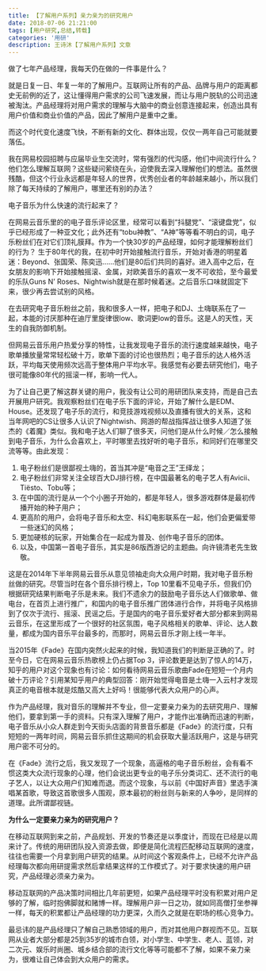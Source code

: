 ```yaml
---
title: 【了解用户系列】亲力亲为的研究用户
date: 2018-07-06 21:21:00
tags: [用户研究,总结,转载]
categories: '用研'
description: 王诗沐【了解用户系列】文章
---
```

做了七年产品经理，我每天仍在做的一件事是什么？
 
就是日复一日、年复一年的了解用户。互联网让所有的产品、品牌与用户的距离都史无前例的近了，这让懂得用户需求的公司飞速发展，而让与用户脱轨的公司迅速被淘汰。产品经理将对用户需求的理解与大脑中的商业创意连接起来，创造出具有用户价值和商业价值的产品，因此了解用户是重中之重。
 
而这个时代变化速度飞快，不断有新的文化、群体出现，仅仅一两年自己可能就要落伍。

我在网易校园招聘与应届毕业生交流时，常有强烈的代沟感，他们中间流行什么？他们怎么理解互联网？这些疑问萦绕在头，迫使我去深入理解他们的想法。虽然很残酷，但这个行业永远都是年轻人的世界，优秀创业者的年龄越来越小，所以我们除了每天持续的了解用户，哪里还有别的办法？

电子音乐为什么快速的流行起来了？
 
在网易云音乐里的的电子音乐评论区里，经常可以看到“抖腿党”、“滚键盘党”，似乎已经形成了一种亚文化；此外还有“tobu神教”、“A神”等等看不明白的词，电子乐粉丝们在对它们顶礼膜拜。作为一个快30岁的产品经理，如何才能理解粉丝们的行为？
生于80年代的我，在初中时开始接触流行音乐，开始对香港的明星着迷：Beyond、张国荣、陈奕迅……他们是80后们共同的喜好。进入高中之后，在女朋友的影响下开始接触摇滚、金属，对欧美音乐的喜欢一发不可收拾，至今最爱的乐队Guns N’ Roses、Nightwish就是在那时候着迷。之后音乐口味就固定下来，很少再去尝试别的风格。
 
在去研究电子音乐粉丝之前，我和很多人一样，把电子和DJ、土嗨联系在了一起，本能的讨厌那种在迪厅里旋律很low、歌词更low的音乐。这是人的天性，天生的自我防御机制。
 
但网易云音乐用户热爱分享的特性，让我发现电子音乐的流行速度越来越快，电子歌单播放量常常轻松破十万，歌单下面的讨论也很热烈；电子音乐的达人格外活跃，平均每天使用频次远高于整体用户平均水平。我感觉有必要去研究他们，电子很可能像80年代的摇滚一样，影响一代人。
 
为了让自己更了解这群关键的用户，我没有让公司的用研团队来支持，而是自己去开展用户研究。我观察粉丝们在电子乐下面的评论，开始了解什么是EDM、House。还发现了电子乐的流行，和竞技游戏视频以及直播有很大的关系，这和当年网吧的CS让很多人认识了Nightwish、网游的帮战指挥战让很多人知道了张杰的《着魔》类似。我和电子达人们聊了很多天，问他们是从什么时候／怎么接触到电子音乐，为什么会喜欢上，平时哪里去找好听的电子音乐，和同好们在哪里交流等等。由此发现：

1. 电子粉丝们是很鄙视土嗨的，首当其冲是“电音之王”王绎龙；
2. 电子粉丝们非常关注全球百大DJ排行榜，在中国最著名的电子艺人有Avicii、Tiësto、Tobu等；
3. 在中国的流行是从一个个小圈子开始的，都是年轻人，很多游戏群体是最初传播开始的种子用户；
4. 更高阶的用户，会将电子音乐和太空、科幻电影联系在一起，他们会更偏爱带一些迷幻的风格；
5. 更加硬核的玩家，开始集合在一起成为普及、创作电子音乐的团体。
6. 以及，中国第一首电子音乐，其实是86版西游记的主题曲。向许镜清老先生致敬。
 
这是在2014年下半年网易云音乐从意见领袖走向大众用户时期，我对电子音乐粉丝做的研究。尽管当时在各个音乐排行榜上，Top 10里看不见电子乐，但我们仍根据研究结果判断电子乐是未来。我们不遗余力的鼓励电子音乐达人们做歌单、做电台，在首页上进行推广，和国内的电子音乐推广团体进行合作，并将电子风格排到了仅次于流行、摇滚、民谣之后。于是国内的电子音乐爱好者大部分都来到网易云音乐，在这里形成了一个很好的社区氛围，电子风格相关的歌单、评论、达人数量，都成为国内音乐平台最多的，而那时，网易云音乐才刚上线一年半。
 
当2015年《Fade》在国内突然火起来的时候，我知道我们的判断是正确的了。时至今日，它在网易云音乐热歌榜上仍占据Top 3，评论数更是达到了惊人的14万，知乎的用户对这个现象也有讨论：如何看待网易云音乐歌曲Fade在短短一个月内破十万评论？引用某知乎用户的典型回答：刚开始觉得电音是土嗨一入云村才发现真正的电音根本就是炫酷又高大上好吗！很能够代表大众用户的心声。
 
作为产品经理，我对音乐的理解并不专业，但一定要亲力亲为的去研究用户、理解他们，要拿到第一手的资料。只有深入理解了用户，才能作出准确而迅速的判断，电子音乐从小众人群走到今天街头店面的背景音乐都是《Fade》的流行度，只有短短的一两年时间，网易云音乐抓住这期间的机会获取大量活跃用户，这是与研究用户密不可分的。

在《Fade》流行之后，我又发现了一个现象，高逼格的电子音乐粉丝，会有看不惯这类大众流行现象的心理，他们会说出更专业的电子乐分类词汇、还不流行的电子艺人，以让大众用户们知难而退。而这个现象，与以前《中国好声音》里选手演唱某首歌，导致这首歌很多人围观，原本最初的粉丝则与新来的人争吵，是同样的道理。此所谓鄙视链。

<b>为什么一定要亲力亲为的研究用户？</b>
 
在移动互联网到来之前，产品规划、开发的节奏还是以季度计，而现在已经是以周来计了。传统的用研团队投入资源去做，即便是简化流程匹配移动互联网的速度，往往也需要一个月拿到用户研究的结果。从时间这个客观条件上，已经不允许产品经理每次都向用研提需求然后拿结果这样的工作模式了。对于要求快速的用户研究，产品经理必须亲力亲为。
 
移动互联网的产品决策时间相比几年前更短，如果产品经理平时没有积累对用户足够的了解，临时抱佛脚就和赌博一样。理解用户非一日之功，就如同高僧打坐参禅一样，每天的积累都让产品经理的功力更深，久而久之就是在职场的核心竞争力。
 
最忌讳的是产品经理只了解自己熟悉领域的用户，而对其他用户群视而不见。互联网从业者大部分都是25到35岁的城市白领，对小学生、中学生、老人、蓝领，对二次元、娱乐时尚圈、城乡结合部的流行文化等等可能都不了解，如果不亲力亲为，很难让自己体会到大众用户的需求。